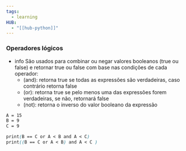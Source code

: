 ```yaml
---
tags:
  - learning
HUB:
  - "[[hub-python]]"
---
```



### Operadores lógicos

- info São usados para combinar ou negar valores booleanos (true ou false) e retornar true ou false com base nas condições de cada operador:
	- (and): retorna true se todas as expressões são verdadeiras, caso contrário retorna false
	- (or): retorna true se pelo menos uma das expressões forem verdadeiras, se não, retornará false
	- (not): retorna o inverso do valor booleano da expressão

```css
A = 15
B = 9
C = 9

print(B == C or A < B and A < C)
print((B == C or A < B) and A < C )
```

